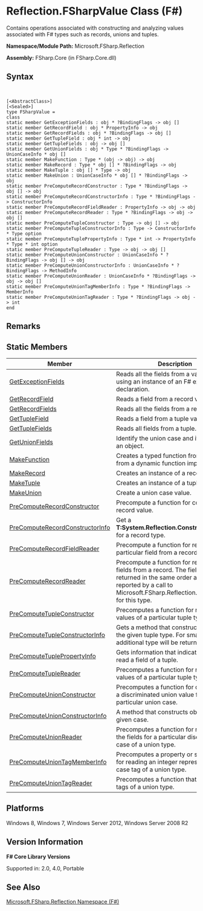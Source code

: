 # Reflection.FSharpValue Class (F#)

Contains operations associated with constructing and analyzing values associated with F# types such as records, unions and tuples.

**Namespace/Module Path:** Microsoft.FSharp.Reflection

**Assembly:** FSharp.Core (in FSharp.Core.dll)


## Syntax


```


[<AbstractClass>]
[<Sealed>]
type FSharpValue =
class
static member GetExceptionFields : obj * ?BindingFlags -> obj []
static member GetRecordField : obj * PropertyInfo -> obj
static member GetRecordFields : obj * ?BindingFlags -> obj []
static member GetTupleField : obj * int -> obj
static member GetTupleFields : obj -> obj []
static member GetUnionFields : obj * Type * ?BindingFlags -> UnionCaseInfo * obj []
static member MakeFunction : Type * (obj -> obj) -> obj
static member MakeRecord : Type * obj [] * ?BindingFlags -> obj
static member MakeTuple : obj [] * Type -> obj
static member MakeUnion : UnionCaseInfo * obj [] * ?BindingFlags -> obj
static member PreComputeRecordConstructor : Type * ?BindingFlags -> obj [] -> obj
static member PreComputeRecordConstructorInfo : Type * ?BindingFlags -> ConstructorInfo
static member PreComputeRecordFieldReader : PropertyInfo -> obj -> obj
static member PreComputeRecordReader : Type * ?BindingFlags -> obj -> obj []
static member PreComputeTupleConstructor : Type -> obj [] -> obj
static member PreComputeTupleConstructorInfo : Type -> ConstructorInfo * Type option
static member PreComputeTuplePropertyInfo : Type * int -> PropertyInfo * Type * int option
static member PreComputeTupleReader : Type -> obj -> obj []
static member PreComputeUnionConstructor : UnionCaseInfo * ?BindingFlags -> obj [] -> obj
static member PreComputeUnionConstructorInfo : UnionCaseInfo * ?BindingFlags -> MethodInfo
static member PreComputeUnionReader : UnionCaseInfo * ?BindingFlags -> obj -> obj []
static member PreComputeUnionTagMemberInfo : Type * ?BindingFlags -> MemberInfo
static member PreComputeUnionTagReader : Type * ?BindingFlags -> obj -> int
end

```



## Remarks

## Static Members


|Member|Description|
|------|-----------|
|[GetExceptionFields](http://msdn.microsoft.com/en-us/library/84b30bf9-35cf-4d04-9ec0-9bdeb5bf6e85)|Reads all the fields from a value built using an instance of an F# exception declaration.|
|[GetRecordField](http://msdn.microsoft.com/en-us/library/6dacc2db-7425-45c0-bb04-77b84dd0452a)|Reads a field from a record value.|
|[GetRecordFields](http://msdn.microsoft.com/en-us/library/e328a079-cfd4-4d88-bc17-4523f8a708bf)|Reads all the fields from a record value.|
|[GetTupleField](http://msdn.microsoft.com/en-us/library/db833e2d-be73-40b8-af89-bc273e40fa06)|Reads a field from a tuple value.|
|[GetTupleFields](http://msdn.microsoft.com/en-us/library/872a1830-3992-4503-b17c-10c995903e87)|Reads all fields from a tuple.|
|[GetUnionFields](http://msdn.microsoft.com/en-us/library/ba1e1a92-cfd1-4f70-9316-ffe940e1bca0)|Identify the union case and its fields for an object.|
|[MakeFunction](http://msdn.microsoft.com/en-us/library/369b5863-d689-4adb-a4e9-756cc39731b4)|Creates a typed function from object from a dynamic function implementation.|
|[MakeRecord](http://msdn.microsoft.com/en-us/library/ad2aac30-6120-4cc9-a5cf-046ca43d53b9)|Creates an instance of a record type.|
|[MakeTuple](http://msdn.microsoft.com/en-us/library/88678b0e-3669-4872-8f8f-c5343c4decfc)|Creates an instance of a tuple type.|
|[MakeUnion](http://msdn.microsoft.com/en-us/library/70e0087b-3f79-4b1e-93a2-82514ecae0f7)|Create a union case value.|
|[PreComputeRecordConstructor](http://msdn.microsoft.com/en-us/library/e4029ded-7adb-4ee4-9fad-2f8a7d25f908)|Precompute a function for constructing a record value.|
|[PreComputeRecordConstructorInfo](http://msdn.microsoft.com/en-us/library/301602a5-664d-4c93-9875-f795c6c0b3e4)|Get a **T:System.Reflection.ConstructorInfo** for a record type.|
|[PreComputeRecordFieldReader](http://msdn.microsoft.com/en-us/library/bddde908-a749-493c-859c-b41f8fc04646)|Precompute a function for reading a particular field from a record.|
|[PreComputeRecordReader](http://msdn.microsoft.com/en-us/library/e0bbaa8b-746f-422f-9b54-9ef60ad6418b)|Precompute a function for reading all the fields from a record. The fields are returned in the same order as the fields reported by a call to Microsoft.FSharp.Reflection.Type.GetInfo for this type.|
|[PreComputeTupleConstructor](http://msdn.microsoft.com/en-us/library/003ce5e8-0263-49a7-a949-5b5ad2db373b)|Precomputes a function for reading the values of a particular tuple type.|
|[PreComputeTupleConstructorInfo](http://msdn.microsoft.com/en-us/library/846fd770-b6a2-47b0-a295-cfa5cd86b7c4)|Gets a method that constructs objects of the given tuple type. For small tuples, no additional type will be returned.|
|[PreComputeTuplePropertyInfo](http://msdn.microsoft.com/en-us/library/521a6f3f-6774-4392-8a81-6b15d72c3d9c)|Gets information that indicates how to read a field of a tuple.|
|[PreComputeTupleReader](http://msdn.microsoft.com/en-us/library/da980eb2-1ebd-466c-8c3f-f241549961db)|Precomputes a function for reading the values of a particular tuple type.|
|[PreComputeUnionConstructor](http://msdn.microsoft.com/en-us/library/feaae316-29f9-437d-b063-0f6f775ee96b)|Precomputes a function for constructing a discriminated union value for a particular union case.|
|[PreComputeUnionConstructorInfo](http://msdn.microsoft.com/en-us/library/bfe97595-394d-44e8-b4e8-4f6faf00ff10)|A method that constructs objects of the given case.|
|[PreComputeUnionReader](http://msdn.microsoft.com/en-us/library/3229aed9-fb5c-4c94-ae83-7a730776ff2e)|Precomputes a function for reading all the fields for a particular discriminator case of a union type.|
|[PreComputeUnionTagMemberInfo](http://msdn.microsoft.com/en-us/library/bde85ca4-fa0b-44a1-b893-0d5bbf6b6d9f)|Precomputes a property or static method for reading an integer representing the case tag of a union type.|
|[PreComputeUnionTagReader](http://msdn.microsoft.com/en-us/library/ca2f8c2b-59ec-4cc8-a307-cca468325de9)|Precomputes a function that reads the tags of a union type.|

## Platforms
Windows 8, Windows 7, Windows Server 2012, Windows Server 2008 R2


## Version Information
**F# Core Library Versions**

Supported in: 2.0, 4.0, Portable




## See Also
[Microsoft.FSharp.Reflection Namespace &#40;F&#35;&#41;](Microsoft.FSharp.Reflection-Namespace-%5BFSharp%5D.md)

